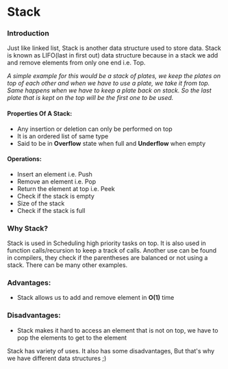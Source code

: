 # Stack 
### Introduction

Just like linked list, Stack is another data structure used to store data. Stack is known as
LIFO(last in first out) data structure because in a stack we add and remove elements from only
one end i.e. Top. 

*A simple example for this would be a stack of plates, we keep the plates on
top of each other and when we have to use a plate, we take it from top. Same happens when we 
have to keep a plate back on stack. So the last plate that is kept on the top will be the first
one to be used.*

#### Properties Of A Stack:
* Any insertion or deletion can only be performed on top
* It is an ordered list of same type
* Said to be in **Overflow** state when full and **Underflow** when empty

#### Operations:
* Insert an element i.e. Push
* Remove an element i.e. Pop
* Return the element at top i.e. Peek
* Check if the stack is empty
* Size of the stack
* Check if the stack is full

### Why Stack?
Stack is used in Scheduling high priority tasks on top. It is also used in function calls/recursion to keep a track of calls. Another use can be found in compilers, they check if the
parentheses are balanced or not using a stack. There can be many other examples.

### Advantages:
* Stack allows us to add and remove element in **O(1)** time

### Disadvantages:
* Stack makes it hard to access an element that is not on top, we have to pop the elements to get to the element

Stack has variety of uses. It also has some disadvantages, But that's why we have different data structures ;)